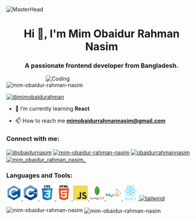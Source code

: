 ![MasterHead]()
<h1 align="center">Hi 👋, I'm Mim Obaidur Rahman Nasim</h1>
<h3 align="center">A passionate frontend developer from Bangladesh.</h3>

<img align="right" alt="Coding" width="400" src="https://media3.giphy.com/media/v1.Y2lkPTc5MGI3NjExd3ByeGN4MG1tZWluejZhbnhuNmIwb3Z0NnZkNTRtYmZ1aDUxYjVtdSZlcD12MV9pbnRlcm5hbF9naWZfYnlfaWQmY3Q9Zw/qgQUggAC3Pfv687qPC/giphy.gif">

<p align="left"> <img src="https://komarev.com/ghpvc/?username=mim-obaidur-rahman-nasim&label=Profile%20views&color=0e75b6&style=flat" alt="mim-obaidur-rahman-nasim" /> </p>

<p align="left"> <a href="https://twitter.com/@mimobaidurahman" target="blank"><img src="https://img.shields.io/twitter/follow/@mimobaidurahman?logo=twitter&style=for-the-badge" alt="@mimobaidurahman" /></a> </p>

- 🌱 I’m currently learning **React**

- 📫 How to reach me **mimobaidurrahmannasim@gmail.com**

<h3 align="left">Connect with me:</h3>
<p align="left">
<a href="https://twitter.com/@obaidurnasim" target="blank"><img align="center" src="https://raw.githubusercontent.com/rahuldkjain/github-profile-readme-generator/master/src/images/icons/Social/twitter.svg" alt="@obaidurnasim" height="30" width="40" /></a>
<a href="https://linkedin.com/in/mim-obaidur-rahman-nasim" target="blank"><img align="center" src="https://raw.githubusercontent.com/rahuldkjain/github-profile-readme-generator/master/src/images/icons/Social/linked-in-alt.svg" alt="mim-obaidur-rahman-nasim" height="30" width="40" /></a>
<a href="https://fb.com/obaidurrahmannasim" target="blank"><img align="center" src="https://raw.githubusercontent.com/rahuldkjain/github-profile-readme-generator/master/src/images/icons/Social/facebook.svg" alt="obaidurrahmannasim" height="30" width="40" /></a>
<a href="https://instagram.com/mim_obaidur_rahman_nasim_" target="blank"><img align="center" src="https://raw.githubusercontent.com/rahuldkjain/github-profile-readme-generator/master/src/images/icons/Social/instagram.svg" alt="mim_obaidur_rahman_nasim_" height="30" width="40" /></a>
</p>

<h3 align="left">Languages and Tools:</h3>
<p align="left"> <a href="https://www.cprogramming.com/" target="_blank" rel="noreferrer"> <img src="https://raw.githubusercontent.com/devicons/devicon/master/icons/c/c-original.svg" alt="c" width="40" height="40"/> </a> <a href="https://www.w3schools.com/cpp/" target="_blank" rel="noreferrer"> <img src="https://raw.githubusercontent.com/devicons/devicon/master/icons/cplusplus/cplusplus-original.svg" alt="cplusplus" width="40" height="40"/> </a> <a href="https://www.w3schools.com/css/" target="_blank" rel="noreferrer"> <img src="https://raw.githubusercontent.com/devicons/devicon/master/icons/css3/css3-original-wordmark.svg" alt="css3" width="40" height="40"/> </a> <a href="https://www.w3.org/html/" target="_blank" rel="noreferrer"> <img src="https://raw.githubusercontent.com/devicons/devicon/master/icons/html5/html5-original-wordmark.svg" alt="html5" width="40" height="40"/> </a> <a href="https://developer.mozilla.org/en-US/docs/Web/JavaScript" target="_blank" rel="noreferrer"> <img src="https://raw.githubusercontent.com/devicons/devicon/master/icons/javascript/javascript-original.svg" alt="javascript" width="40" height="40"/> </a> <a href="https://www.mongodb.com/" target="_blank" rel="noreferrer"> <img src="https://raw.githubusercontent.com/devicons/devicon/master/icons/mongodb/mongodb-original-wordmark.svg" alt="mongodb" width="40" height="40"/> </a> <a href="https://www.mysql.com/" target="_blank" rel="noreferrer"> <img src="https://raw.githubusercontent.com/devicons/devicon/master/icons/mysql/mysql-original-wordmark.svg" alt="mysql" width="40" height="40"/> </a> <a href="https://reactjs.org/" target="_blank" rel="noreferrer"> <img src="https://raw.githubusercontent.com/devicons/devicon/master/icons/react/react-original-wordmark.svg" alt="react" width="40" height="40"/> </a> <a href="https://tailwindcss.com/" target="_blank" rel="noreferrer"> <img src="https://www.vectorlogo.zone/logos/tailwindcss/tailwindcss-icon.svg" alt="tailwind" width="40" height="40"/> </a> </p>

<p><img align="left" src="https://github-readme-stats.vercel.app/api/top-langs?username=mim-obaidur-rahman-nasim&show_icons=true&locale=en&layout=compact" alt="mim-obaidur-rahman-nasim" /></p>

<p>&nbsp;<img align="center" src="https://github-readme-stats.vercel.app/api?username=mim-obaidur-rahman-nasim&show_icons=true&locale=en" alt="mim-obaidur-rahman-nasim" /></p>



